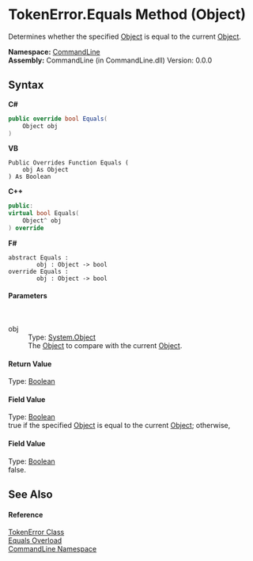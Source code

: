 # TokenError.Equals Method (Object)
 

Determines whether the specified <a href="https://docs.microsoft.com/dotnet/api/system.object" target="_blank">Object</a> is equal to the current <a href="https://docs.microsoft.com/dotnet/api/system.object" target="_blank">Object</a>.

**Namespace:**&nbsp;<a href="N_CommandLine">CommandLine</a><br />**Assembly:**&nbsp;CommandLine (in CommandLine.dll) Version: 0.0.0

## Syntax

**C#**<br />
``` C#
public override bool Equals(
	Object obj
)
```

**VB**<br />
``` VB
Public Overrides Function Equals ( 
	obj As Object
) As Boolean
```

**C++**<br />
``` C++
public:
virtual bool Equals(
	Object^ obj
) override
```

**F#**<br />
``` F#
abstract Equals : 
        obj : Object -> bool 
override Equals : 
        obj : Object -> bool 
```


#### Parameters
&nbsp;<dl><dt>obj</dt><dd>Type: <a href="https://docs.microsoft.com/dotnet/api/system.object" target="_blank">System.Object</a><br />The <a href="https://docs.microsoft.com/dotnet/api/system.object" target="_blank">Object</a> to compare with the current <a href="https://docs.microsoft.com/dotnet/api/system.object" target="_blank">Object</a>.</dd></dl>

#### Return Value
Type: <a href="https://docs.microsoft.com/dotnet/api/system.boolean" target="_blank">Boolean</a><br />

#### Field Value
Type: <a href="https://docs.microsoft.com/dotnet/api/system.boolean" target="_blank">Boolean</a><br />true if the specified <a href="https://docs.microsoft.com/dotnet/api/system.object" target="_blank">Object</a> is equal to the current <a href="https://docs.microsoft.com/dotnet/api/system.object" target="_blank">Object</a>; otherwise, 

#### Field Value
Type: <a href="https://docs.microsoft.com/dotnet/api/system.boolean" target="_blank">Boolean</a><br />false.

## See Also


#### Reference
<a href="T_CommandLine_TokenError">TokenError Class</a><br /><a href="Overload_CommandLine_TokenError_Equals">Equals Overload</a><br /><a href="N_CommandLine">CommandLine Namespace</a><br />